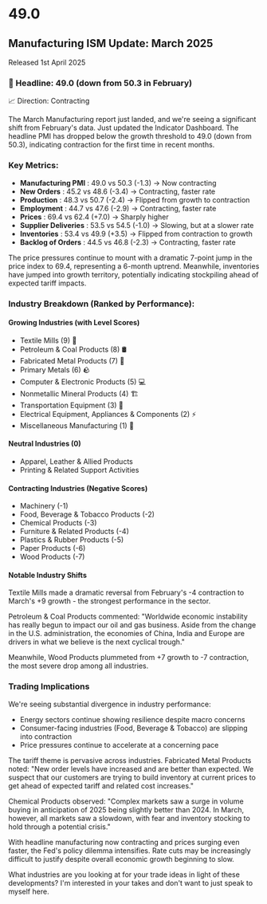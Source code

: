 # 49.0

## Manufacturing ISM Update: March 2025

Released 1st April 2025

### 🔑 Headline: 49.0 (down from 50.3 in February)

📈 Direction: Contracting

The March Manufacturing report just landed, and we're seeing a significant shift from February's data. Just updated the Indicator Dashboard. The headline PMI has dropped below the growth threshold to 49.0 (down from 50.3), indicating contraction for the first time in recent months.

### Key Metrics:

- **Manufacturing PMI**   : 49.0 vs 50.3 (-1.3) → Now contracting
- **New Orders**          : 45.2 vs 48.6 (-3.4) → Contracting, faster rate
- **Production**          : 48.3 vs 50.7 (-2.4) → Flipped from growth to contraction
- **Employment**          : 44.7 vs 47.6 (-2.9) → Contracting, faster rate
- **Prices**              : 69.4 vs 62.4 (+7.0) → Sharply higher
- **Supplier Deliveries** : 53.5 vs 54.5 (-1.0) → Slowing, but at a slower rate
- **Inventories**         : 53.4 vs 49.9 (+3.5) → Flipped from contraction to growth
- **Backlog of Orders**   : 44.5 vs 46.8 (-2.3) → Contracting, faster rate

The price pressures continue to mount with a dramatic 7-point jump in the price index to 69.4, representing a 6-month uptrend. Meanwhile, inventories have jumped into growth territory, potentially indicating stockpiling ahead of expected tariff impacts.

### Industry Breakdown (Ranked by Performance):

#### Growing Industries (with Level Scores)

- Textile Mills (9) 🧵
- Petroleum & Coal Products (8) 🛢️
- Fabricated Metal Products (7) 🔧
- Primary Metals (6) 🪨
- Computer & Electronic Products (5) 💻
- Nonmetallic Mineral Products (4) 🏗️
- Transportation Equipment (3) 🚗
- Electrical Equipment, Appliances & Components (2) ⚡
- Miscellaneous Manufacturing (1) 🔄

#### Neutral Industries (0)

- Apparel, Leather & Allied Products
- Printing & Related Support Activities

#### Contracting Industries (Negative Scores)

- Machinery (-1)
- Food, Beverage & Tobacco Products (-2)
- Chemical Products (-3)
- Furniture & Related Products (-4)
- Plastics & Rubber Products (-5)
- Paper Products (-6)
- Wood Products (-7)

#### Notable Industry Shifts

Textile Mills made a dramatic reversal from February's -4 contraction to March's +9 growth - the strongest performance in the sector.

Petroleum & Coal Products commented: "Worldwide economic instability has really begun to impact our oil and gas business. Aside from the change in the U.S. administration, the economies of China, India and Europe are drivers in what we believe is the next cyclical trough."

Meanwhile, Wood Products plummeted from +7 growth to -7 contraction, the most severe drop among all industries.

### Trading Implications

We're seeing substantial divergence in industry performance:

- Energy sectors continue showing resilience despite macro concerns
- Consumer-facing industries (Food, Beverage & Tobacco) are slipping into contraction
- Price pressures continue to accelerate at a concerning pace

The tariff theme is pervasive across industries. Fabricated Metal Products noted: "New order levels have increased and are better than expected. We suspect that our customers are trying to build inventory at current prices to get ahead of expected tariff and related cost increases."

Chemical Products observed: "Complex markets saw a surge in volume buying in anticipation of 2025 being slightly better than 2024. In March, however, all markets saw a slowdown, with fear and inventory stocking to hold through a potential crisis."

With headline manufacturing now contracting and prices surging even faster, the Fed's policy dilemma intensifies. Rate cuts may be increasingly difficult to justify despite overall economic growth beginning to slow.

What industries are you looking at for your trade ideas in light of these developments? I'm interested in your takes and don't want to just speak to myself here.
